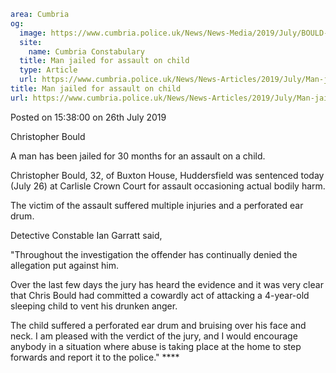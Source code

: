```yaml
area: Cumbria
og:
  image: https://www.cumbria.police.uk/News/News-Media/2019/July/BOULD-CHRISTOPHER-JOHN-18-02-1987jpg.jpg
  site:
    name: Cumbria Constabulary
  title: Man jailed for assault on child
  type: Article
  url: https://www.cumbria.police.uk/News/News-Articles/2019/July/Man-jailed-for-assault-on-child.aspx
title: Man jailed for assault on child
url: https://www.cumbria.police.uk/News/News-Articles/2019/July/Man-jailed-for-assault-on-child.aspx
```

Posted on 15:38:00 on 26th July 2019

Christopher Bould

A man has been jailed for 30 months for an assault on a child.

Christopher Bould, 32, of Buxton House, Huddersfield was sentenced today (July 26) at Carlisle Crown Court for assault occasioning actual bodily harm.

The victim of the assault suffered multiple injuries and a perforated ear drum.

Detective Constable Ian Garratt said,

"Throughout the investigation the offender has continually denied the allegation put against him.

Over the last few days the jury has heard the evidence and it was very clear that Chris Bould had committed a cowardly act of attacking a 4-year-old sleeping child to vent his drunken anger.

The child suffered a perforated ear drum and bruising over his face and neck. I am pleased with the verdict of the jury, and I would encourage anybody in a situation where abuse is taking place at the home to step forwards and report it to the police." ****
